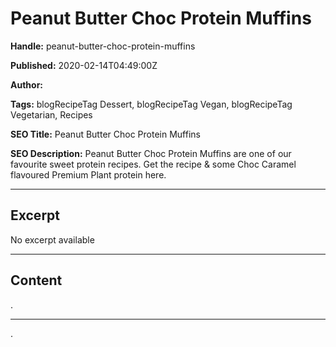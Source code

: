 # Peanut Butter Choc Protein Muffins

**Handle:** peanut-butter-choc-protein-muffins

**Published:** 2020-02-14T04:49:00Z

**Author:**  

**Tags:** blogRecipeTag Dessert, blogRecipeTag Vegan, blogRecipeTag Vegetarian, Recipes

**SEO Title:** Peanut Butter Choc Protein Muffins

**SEO Description:** Peanut Butter Choc Protein Muffins are one of our favourite sweet protein recipes. Get the recipe & some Choc Caramel flavoured Premium Plant protein here.

---

## Excerpt

No excerpt available

---

## Content

.  

---

.

